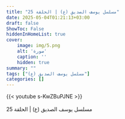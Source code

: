 ```yaml
---
title: "مسلسل يوسف الصديق (ع) | الحلقة 25"
date: 2025-05-04T01:21:13+03:00
draft: false
ShowToc: False
hiddenInHomeList: true
cover:
    image: img/5.png
    alt: 'صورة'
    caption: ''
    hidden: true
summary: ""
tags: ["مسلسل يوسف الصديق (ع)"]
categories: []
---
```


{{< youtube s-KwZBuPJNE >}}  
 <br>
مسلسل يوسف الصديق (ع) | الحلقة 25